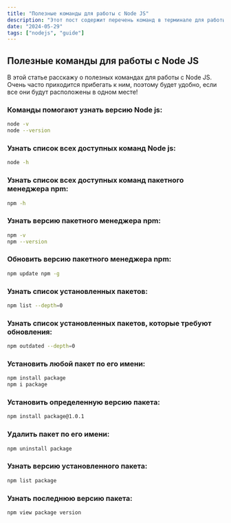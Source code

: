 ```yaml
---
title: "Полезные команды для работы с Node JS"
description: "Этот пост содержит перечень команд в терминале для работы с Node JS"
date: "2024-05-29"
tags: ["nodejs", "guide"]
---
```


## Полезные команды для работы с Node JS

В этой статье расскажу о полезных командах для работы с Node JS. Очень часто приходится прибегать к ним, поэтому будет удобно, если все они будут расположены в одном месте!

### Команды помогают узнать версию Node js:

```bash
node -v
node --version
```

### Узнать список всех доступных команд Node js:

```bash
node -h
```

### Узнать список всех доступных команд пакетного менеджера npm:

```bash
npm -h
```

### Узнать версию пакетного менеджера npm:

```bash
npm -v
npm --version
```

### Обновить версию пакетного менеджера npm:

```bash
npm update npm -g
```

### Узнать список установленных пакетов:

```bash
npm list --depth=0
```

### Узнать список установленных пакетов, которые требуют обновления:

```bash
npm outdated --depth=0
```

### Установить любой пакет по его имени:

```bash
npm install package
npm i package
```

### Установить определенную версию пакета:

```bash
npm install package@1.0.1
```

### Удалить пакет по его имени:

```bash
npm uninstall package
```

### Узнать версию установленного пакета:

```bash
npm list package
```

### Узнать последнюю версию пакета:

```bash
npm view package version
```
